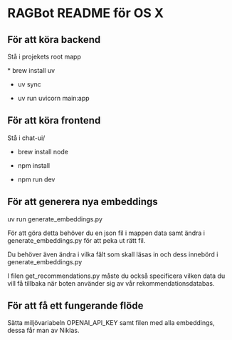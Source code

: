 <h1> RAGBot README för OS X</h1>

<h2>För att köra backend</h2>
<p> Stå i projekets root mapp</p>
* brew install uv

* uv sync

* uv run uvicorn main:app

<h2>För att köra frontend</h2>

<p>Stå i chat-ui/</p>

* brew install node

* npm install

* npm run dev

<h2>För att generera nya embeddings</h2>

<p>uv run generate_embeddings.py</p>
<p>För att göra detta behöver du en json fil i mappen data samt ändra i generate_embeddings.py för att peka ut rätt fil.</p>

<p>Du behöver även ändra i vilka fält som skall läsas in och dess innebörd i generate_embeddings.py</p>

<p>I filen get_recommendations.py måste du också specificera vilken data du vill få tillbaka när boten använder sig av vår rekommendationsdatabas.</p>


<h2>För att få ett fungerande flöde</h2>

<p>Sätta miljövariabeln OPENAI_API_KEY samt filen med alla embeddings, dessa får man av Niklas.</p>